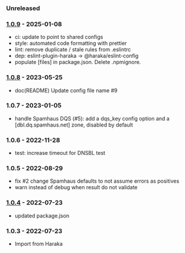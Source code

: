 ### Unreleased

### [1.0.9] - 2025-01-08

- ci: update to point to shared configs
- style: automated code formatting with prettier
- lint: remove duplicate / stale rules from .eslintrc
- dep: eslint-plugin-haraka -> @haraka/eslint-config
- populate [files] in package.json. Delete .npmignore.

### [1.0.8] - 2023-05-25

- doc(README) Update config file name #9

### 1.0.7 - 2023-01-05

- handle Spamhaus DQS (#5): add a dqs_key config option and a [dbl.dq.spamhaus.net] zone, disabled by default

### 1.0.6 - 2022-11-28

- test: increase timeout for DNSBL test

### 1.0.5 - 2022-08-29

- fix #2 change Spamhaus defaults to not assume errors as positives
- warn instead of debug when result do not validate

### [1.0.4] - 2022-07-23

- updated package.json

### 1.0.3 - 2022-07-23

- Import from Haraka

[1.0.4]: https://github.com/haraka/haraka-plugin-uribl/releases/tag/1.0.4
[1.0.6]: https://github.com/haraka/haraka-plugin-uribl/releases/tag/1.0.6
[1.0.8]: https://github.com/haraka/haraka-plugin-uribl/releases/tag/1.0.8
[1.0.9]: https://github.com/haraka/haraka-plugin-uribl/releases/tag/1.0.9
